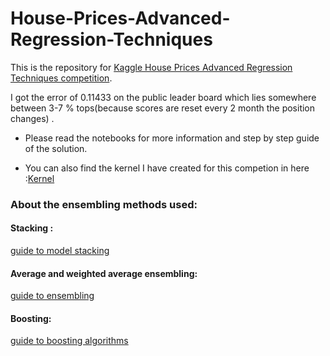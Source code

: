 # House-Prices-Advanced-Regression-Techniques

This is the repository for [Kaggle House Prices Advanced Regression Techniques competition](https://www.kaggle.com/c/house-prices-advanced-regression-techniques).

I got the error of 0.11433 on the public leader board which lies somewhere between 3-7 % tops(because scores are reset every 2 month the position changes) .

* Please read the notebooks for more information and step by step guide of the solution.

* You can also find the kernel I have created for this competion in here :[Kernel](https://www.kaggle.com/aiden98/house-prices-error-0-11433?scriptVersionId=10566989)


### About the ensembling methods used:
#### Stacking :
[guide to model stacking](http://blog.kaggle.com/2016/12/27/a-kagglers-guide-to-model-stacking-in-practice/)

#### Average and weighted average ensembling: 
[guide to ensembling](https://mlwave.com/kaggle-ensembling-guide/)

#### Boosting:
[guide to boosting algorithms](https://hackernoon.com/boosting-algorithms-adaboost-gradient-boosting-and-xgboost-f74991cad38c)
